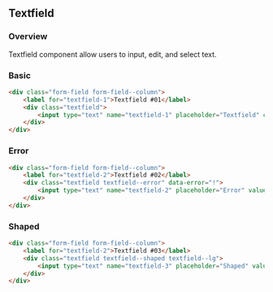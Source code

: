 ## Textfield

### Overview
Textfield component allow users to input, edit, and select text.

### Basic
```html
<div class="form-field form-field--column">
    <label for="textfield-1">Textfield #01</label>
    <div class="textfield">
        <input type="text" name="textfield-1" placeholder="Textfield" class="textfield__control" />
    </div>
</div>
```

### Error
```html
<div class="form-field form-field--column">
    <label for="textfield-2">Textfield #02</label>
    <div class="textfield textfield--error" data-error="!">
        <input type="text" name="textfield-2" placeholder="Error" value="Error" class="textfield__control" />
    </div>
</div>
```

### Shaped
```html
<div class="form-field form-field--column">
    <label for="textfield-2">Textfield #03</label>
    <div class="textfield textfield--shaped textfield--lg">
        <input type="text" name="textfield-3" placeholder="Shaped" value="Shaped" class="textfield__control" />
    </div>
</div>
```

